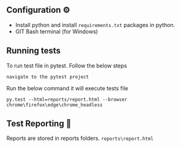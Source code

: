 
## Configuration ⚙️
* Install python and install `requirements.txt` packages in python.
* GIT Bash terminal (for Windows)

## Running tests
To run test file in pytest. Follow the below steps

`navigate to the pytest project`

Run the below command it will execute tests file

`py.test --html=reports/report.html --browser chrome\firefox\edge\chrome_headless`

## Test Reporting 📑

Reports are stored in reports folders. 
`reports\report.html`
